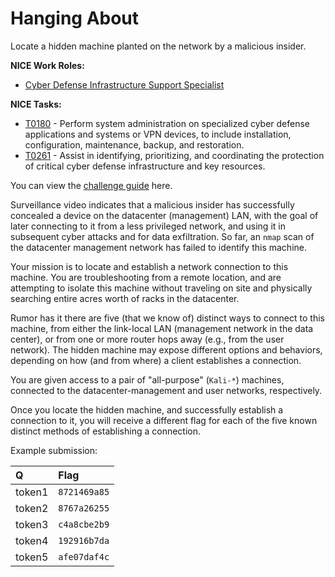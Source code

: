 # Hanging About

Locate a hidden machine planted on the network by a malicious insider.

**NICE Work Roles:**

- [Cyber Defense Infrastructure Support Specialist](https://niccs.cisa.gov/workforce-development/nice-framework/workroles?name=Cyber%20Defense%20Infrastructure%20Support%20Specialist)

**NICE Tasks:**

- [T0180](https://niccs.cisa.gov/workforce-development/nice-framework/tasks?id=T0180&description=All) - Perform system administration on specialized cyber defense applications and systems or VPN devices, to include installation, configuration, maintenance, backup, and restoration.
- [T0261](https://niccs.cisa.gov/workforce-development/nice-framework/tasks?id=T0261&description=All) - Assist in identifying, prioritizing, and coordinating the protection of critical cyber defense infrastructure and key resources.

You can view the [challenge guide](challenge-guide.pdf) here.

Surveillance video indicates that a malicious insider has successfully
concealed a device on the datacenter (management) LAN, with the goal of later
connecting to it from a less privileged network, and using it in subsequent
cyber attacks and for data exfiltration. So far, an `nmap` scan of the
datacenter management network has failed to identify this machine.

Your mission is to locate and establish a network connection to this machine.
You are troubleshooting from a remote location, and are attempting to isolate
this machine without traveling on site and physically searching entire acres
worth of racks in the datacenter.

Rumor has it there are five (that we know of) distinct ways to connect to
this machine, from either the link-local LAN (management network in the data
center), or from one or more router hops away (e.g., from the user network).
The hidden machine may expose different options and behaviors, depending on
how (and from where) a client establishes a connection.

You are given access to a pair of "all-purpose" (`Kali-*`) machines,
connected to the datacenter-management and user networks, respectively.

Once you locate the hidden machine, and successfully establish a connection
to it, you will receive a different flag for each of the five known distinct
methods of establishing a connection.

Example submission:

| Q      | Flag         |
|:-------|:-------------|
| token1 | `8721469a85` |
| token2 | `8767a26255` |
| token3 | `c4a8cbe2b9` |
| token4 | `192916b7da` |
| token5 | `afe07daf4c` |
